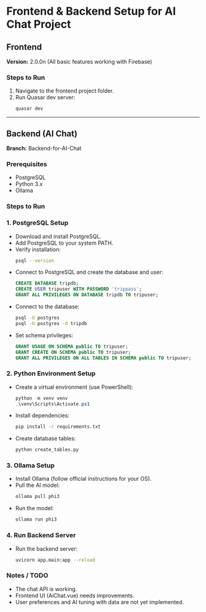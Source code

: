 # Frontend & Backend Setup for AI Chat Project

## Frontend

**Version:** 2.0.0n (All basic features working with Firebase)

### Steps to Run

1.  Navigate to the frontend project folder.
2.  Run Quasar dev server:
    ```bash
    quasar dev
    ```

---

## Backend (AI Chat)

**Branch:** Backend-for-AI-Chat

### Prerequisites

- PostgreSQL
- Python 3.x
- Ollama

### Steps to Run

### 1\. PostgreSQL Setup

- Download and install PostgreSQL.
- Add PostgreSQL to your system PATH.
- Verify installation:
  ```bash
  psql --version
  ```
- Connect to PostgreSQL and create the database and user:
  ```sql
  CREATE DATABASE tripdb;
  CREATE USER tripuser WITH PASSWORD 'trippass';
  GRANT ALL PRIVILEGES ON DATABASE tripdb TO tripuser;
  ```
- Connect to the database:
  ```bash
  psql -U postgres
  psql -U postgres -d tripdb
  ```
- Set schema privileges:
  ```sql
  GRANT USAGE ON SCHEMA public TO tripuser;
  GRANT CREATE ON SCHEMA public TO tripuser;
  GRANT ALL PRIVILEGES ON ALL TABLES IN SCHEMA public TO tripuser;
  ```

### 2\. Python Environment Setup

- Create a virtual environment (use PowerShell):
  ```powershell
  python -m venv venv
  .\venv\Scripts\Activate.ps1
  ```
- Install dependencies:
  ```bash
  pip install -r requirements.txt
  ```
- Create database tables:
  ```bash
  python create_tables.py
  ```

### 3\. Ollama Setup

- Install Ollama (follow official instructions for your OS).
- Pull the AI model:
  ```bash
  ollama pull phi3
  ```
- Run the model:
  ```bash
  ollama run phi3
  ```

### 4\. Run Backend Server

- Run the backend server:
  ```bash
  uvicorn app.main:app --reload
  ```

### Notes / TODO

- The chat API is working.
- Frontend UI (AiChat.vue) needs improvements.
- User preferences and AI tuning with data are not yet implemented.
